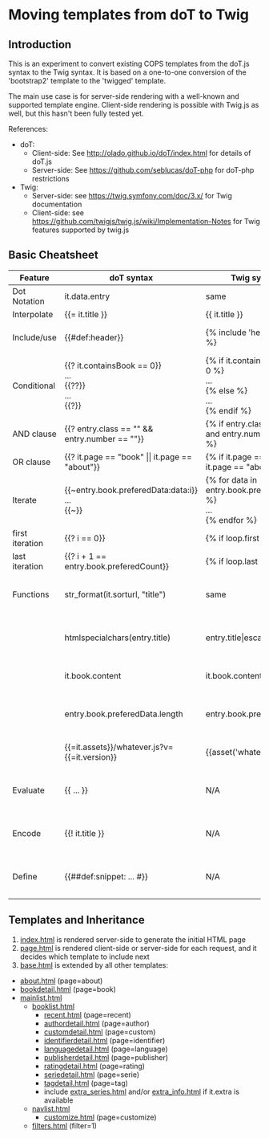 # Moving templates from doT to Twig

## Introduction

This is an experiment to convert existing COPS templates from the doT.js syntax to the Twig syntax.
It is based on a one-to-one conversion of the 'bootstrap2' template to the 'twigged' template.

The main use case is for server-side rendering with a well-known and supported template engine.
Client-side rendering is possible with Twig.js as well, but this hasn't been fully tested yet.

References:
- doT:
  * Client-side: See http://olado.github.io/doT/index.html for details of doT.js
  * Server-side: See https://github.com/seblucas/doT-php for doT-php restrictions
- Twig:
  * Server-side: see https://twig.symfony.com/doc/3.x/ for Twig documentation
  * Client-side: see https://github.com/twigjs/twig.js/wiki/Implementation-Notes for Twig features supported by twig.js

## Basic Cheatsheet

| Feature | doT syntax | Twig syntax | Remark |
|---------|------------|-------------|--------|
| Dot Notation | it.data.entry | same | |
| Interpolate | {{= it.title }} | {{ it.title }} | |
| Include/use | {{#def:header}} | {% include 'header.html' %} | use include statement |
| Conditional | {{? it.containsBook == 0}}<br>...<br>{{??}}<br>...<br>{{?}} | {% if it.containsBook == 0 %}<br>...<br>{% else %}<br>...<br>{% endif %} | |
| AND clause | {{? entry.class == "" && entry.number == ""}} | {% if entry.class == "" and entry.number == "" %} | |
| OR clause | {{? it.page == "book" \|\| it.page == "about"}} | {% if it.page == "book" or it.page == "about" %} | |
| Iterate | {{\~entry.book.preferedData:data:i}}<br>...<br>{{\~}} | {% for data in entry.book.preferedData %}<br>...<br>{% endfor %} | |
| first iteration | {{? i == 0}} | {% if loop.first %} | |
| last iteration | {{? i + 1 == entry.book.preferedCount}} | {% if loop.last %} | |
| Functions | str_format(it.sorturl, "title") | same | for defined Twig functions |
|  | htmlspecialchars(entry.title) | entry.title\|escape | for defined Twig filters |
|  | it.book.content | it.book.content\|raw | for pre-formatted HTML |
|  | entry.book.preferedData.length | entry.book.preferedCount | not supported in doT-php |
|  | {{=it.assets}}/whatever.js?v={{=it.version}} | {{asset('whatever.js')}} | quote issues in doT-php |
| Evaluate | {{ ... }} | N/A | not supported in doT-php |
| Encode | {{! it.title }} | N/A | not supported in doT-php |
| Define | {{##def:snippet: ... #}} | N/A | not supported in doT-php |

## Templates and Inheritance

1. [index.html](index.html) is rendered server-side to generate the initial HTML page
2. [page.html](page.html) is rendered client-side or server-side for each request, and it decides which template to include next
3. [base.html](base.html) is extended by all other templates:
  - [about.html](about.html) (page=about)
  - [bookdetail.html](bookdetail.html) (page=book)
  - [mainlist.html](mainlist.html)
    - [booklist.html](booklist.html)
      - [recent.html](recent.html) (page=recent)
      - [authordetail.html](authordetail.html) (page=author)
      - [customdetail.html](customdetail.html) (page=custom)
      - [identifierdetail.html](identifierdetail.html) (page=identifier)
      - [languagedetail.html](languagedetail.html) (page=language)
      - [publisherdetail.html](publisherdetail.html) (page=publisher)
      - [ratingdetail.html](ratingdetail.html) (page=rating)
      - [seriedetail.html](seriedetail.html) (page=serie)
      - [tagdetail.html](tagdetail.html) (page=tag)
      - include [extra_series.html](extra_series.html) and/or [extra_info.html](extra_info.html) if it.extra is available
    - [navlist.html](navlist.html)
      - [customize.html](customize.html) (page=customize)
    - [filters.html](filters.html) (filter=1)
